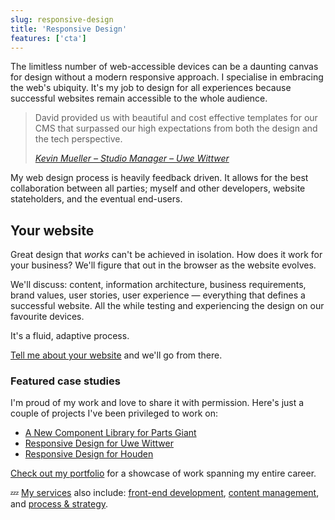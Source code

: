 ```yaml
---
slug: responsive-design
title: 'Responsive Design'
features: ['cta']
---
```


The limitless number of web-accessible devices can be a daunting canvas for design without a modern responsive approach. I specialise in embracing the web's ubiquity. It's my job to design for all experiences because successful websites remain accessible to the whole audience.

> David provided us with beautiful and cost effective templates for our CMS that surpassed our high expectations from both the design and the tech perspective.
>
> <cite>[Kevin Mueller – Studio Manager – Uwe Wittwer](/2014/05/07/responsive-design-for-uwe-wittwer/)</cite>

My web design process is heavily feedback driven. It allows for the best collaboration between all parties; myself and other developers, website stateholders, and the eventual end-users.

## Your website

Great design that _works_ can't be achieved in isolation. How does it work for your business? We'll figure that out in the browser as the website evolves.

We'll discuss: content, information architecture, business requirements, brand values, user stories, user experience — everything that defines a successful website. All the while testing and experiencing the design on our favourite devices.

It's a fluid, adaptive process.

[Tell me about your website](/contact/) and we'll go from there.

### Featured case studies

I'm proud of my work and love to share it with permission. Here's just a couple of projects I've been privileged to work on:

* [A New Component Library for Parts Giant](/2021/07/01/new-component-library-for-parts-giant/)
* [Responsive Design for Uwe Wittwer](/2014/05/07/responsive-design-for-uwe-wittwer/)
* [Responsive Design for Houden](/2015/03/18/responsive-design-for-houden/)

[Check out my portfolio](/showcase/) for a showcase of work spanning my entire career.

💤 [My services](/services/) also include: [front-end development](/front-end-development/), [content management](/wordpress-and-cms-integration/), and [process & strategy](/process-and-strategy/).
